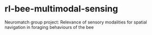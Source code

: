 # rl-bee-multimodal-sensing
Neuromatch group project: Relevance of sensory modalities for spatial navigation in foraging behaviours of the bee
